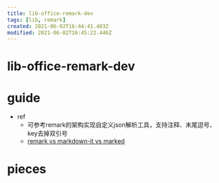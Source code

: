 ```yaml
---
title: lib-office-remark-dev
tags: [lib, remark]
created: 2021-06-02T16:44:41.403Z
modified: 2021-06-02T16:45:22.446Z
---
```


# lib-office-remark-dev

# guide

- ref
  - 可参考remark的架构实现自定义json解析工具，支持注释、末尾逗号、key去掉双引号
  - [remark vs markdown-it vs marked](https://www.npmtrends.com/markdown-it-vs-marked-vs-remark-parse-vs-showdown-vs-react-markdown)
# pieces
